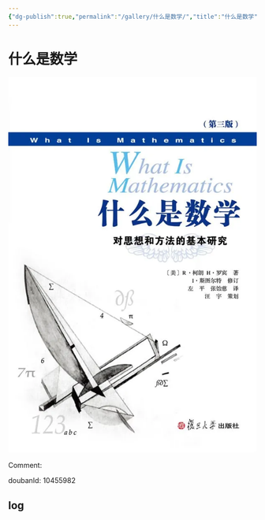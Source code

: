 ```yaml
---
{"dg-publish":true,"permalink":"/gallery/什么是数学/","title":"什么是数学","created":"2025-05-29T16:54:10.492+08:00"}
---
```



# 什么是数学

![image](https://raw.githubusercontent.com/hiraethecho/picx-images-hosting/master/picgo/20250529165408.webp)

Comment: 



doubanId: 10455982

## log


